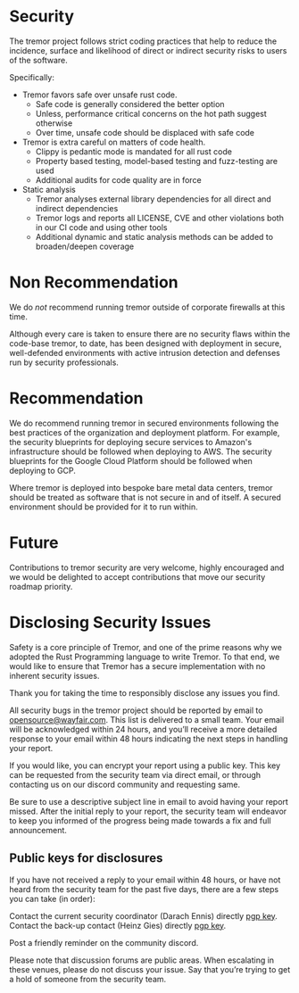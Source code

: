 # Security

The tremor project follows strict coding practices that help to reduce the incidence,
surface and likelihood of direct or indirect security risks to users of the software.

Specifically:

  * Tremor favors safe over unsafe rust code.
    * Safe code is generally considered the better option
    * Unless, performance critical concerns on the hot path suggest otherwise
    * Over time, unsafe code should be displaced with safe code
  * Tremor is extra careful on matters of code health.
    * Clippy is pedantic mode is mandated for all rust code
    * Property based testing, model-based testing and fuzz-testing are used
    * Additional audits for code quality are in force
  * Static analysis
    * Tremor analyses external library dependencies for all direct and indirect dependencies
    * Tremor logs and reports all LICENSE, CVE and other violations both in our CI code and using other tools
    * Additional dynamic and static analysis methods can be added to broaden/deepen coverage


# Non Recommendation

We do *not* recommend running tremor outside of corporate firewalls at this time.

Although every care is taken to ensure there are no security flaws within the code-base
tremor, to date, has been designed with deployment in secure, well-defended environments
with active intrusion detection and defenses run by security professionals.


# Recommendation

We do recommend running tremor in secured environments following the best practices of
the organization and deployment platform. For example, the security blueprints for deploying
secure services to Amazon's infrastructure should be followed when deploying to AWS. The
security blueprints for the Google Cloud Platform should be followed when deploying to GCP.

Where tremor is deployed into bespoke bare metal data centers, tremor should be treated as
software that is not secure in and of itself. A secured environment should be provided for
it to run within.

# Future

Contributions to tremor security are very welcome, highly encouraged and we would be
delighted to accept contributions that move our security roadmap priority.

# Disclosing Security Issues

Safety is a core principle of Tremor, and one of the prime reasons why we adopted the
Rust Programming language to write Tremor. To that end, we would like to ensure that
Tremor has a secure implementation with no inherent security issues.

Thank you for taking the time to responsibly disclose any issues you find.

All security bugs in the tremor project should be reported by email to <a href="mailto:opensource@wayfair.com">opensource@wayfair.com</a>. This list is delivered to a small team. Your email will be acknowledged within 24 hours, and you’ll receive a more detailed response to your email within 48 hours indicating the next steps in handling your report. 

If you would like, you can encrypt your report using a public key. This key can be requested from the security
team via direct email, or through contacting us on our discord community and requesting same.

Be sure to use a descriptive subject line in email to avoid having your report missed. After the initial reply
to your report, the security team will endeavor to keep you informed of the progress being made towards a fix
and full announcement.

## Public keys for disclosures


If you have not received a reply to your email within 48 hours, or have not heard from the security team for the past five days, there are a few steps you can take (in order):

Contact the current security coordinator (Darach Ennis) directly [pgp key](https://pgp.mit.edu/pks/lookup?op=get&search=0x962FAC01B6989EBB).
Contact the back-up contact (Heinz Gies) directly [pgp key](https://keys.openpgp.org/vks/v1/by-fingerprint/71C9D7794FCEAC9D77AC4F6FE21BB9BD3F38481E).

Post a friendly reminder on the community discord.

Please note that discussion forums are public areas. When escalating in these venues, please do not
discuss your issue. Say that you’re trying to get a hold of someone from the security team.
